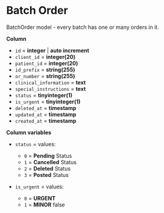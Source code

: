# Batch Order

BatchOrder model - every batch has one or many orders in it.

**Column**

* `id` = **integer** | **auto increment**
* `client_id` = **integer(20)**
* `patient_id` = **integer(20)**
* `id_prefix` = **string(255)**
* `or_number` = **string(255)**
* `clinical_information` = **text**
* `special_instructions` = **text**
* `status` = **tinyinteger(1)**
* `is_urgent` = **tinyinteger(1)**
* `deleted_at` = **timestamp**
* `updated_at` = **timestamp**
* `created_at` = **timestamp**

**Column variables**

* `status` = values:
   * `0` = **Pending** Status
   * `1` = **Cancelled** Status  
   * `2` = **Deleted** Status
   * `3` = **Posted** Status


* `is_urgent` = values:
    * `0` = **URGENT**
    * `1` = **MINOR** false
